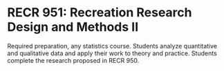 # RECR 951: Recreation Research Design and Methods II

Required preparation, any statistics course. Students analyze quantitative and qualitative data and apply their work to theory and practice. Students complete the research proposed in RECR 950.